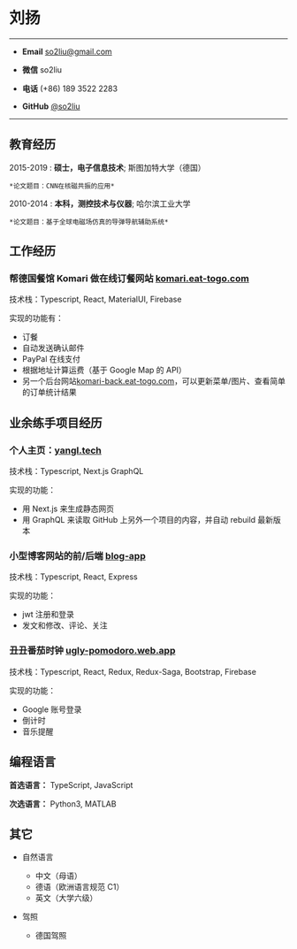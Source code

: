 # 刘扬

---

- **Email** so2liu@gmail.com

- **微信** so2liu

- **电话** (+86) 189 3522 2283

- **GitHub** [@so2liu](https://github.com/so2liu)

---

## 教育经历

2015-2019
: **硕士，电子信息技术**; 斯图加特大学（德国）

    *论文题目：CNN在核磁共振的应用*

2010-2014
: **本科，测控技术与仪器**; 哈尔滨工业大学

    *论文题目：基于全球电磁场仿真的导弹导航辅助系统*

## 工作经历

### 帮德国餐馆 Komari 做在线订餐网站 [komari.eat-togo.com](komari.eat-togo.com)

技术栈：Typescript, React, MaterialUI, Firebase

实现的功能有：

- 订餐
- 自动发送确认邮件
- PayPal 在线支付
- 根据地址计算运费（基于 Google Map 的 API）
- 另一个后台网站[komari-back.eat-togo.com](komari-back.eat-togo.com)，可以更新菜单/图片、查看简单的订单统计结果

## 业余练手项目经历

### 个人主页：[yangl.tech](yangl.tech)

技术栈：Typescript, Next.js GraphQL

实现的功能：

- 用 Next.js 来生成静态网页
- 用 GraphQL 来读取 GitHub 上另外一个项目的内容，并自动 rebuild 最新版本

### 小型博客网站的前/后端 [blog-app](https://blog-app-yangl.herokuapp.com/)

技术栈：Typescript, React, Express

实现的功能：

- jwt 注册和登录
- 发文和修改、评论、关注

### 丑丑番茄时钟 [ugly-pomodoro.web.app](ugly-pomodoro.web.app)

技术栈：Typescript, React, Redux, Redux-Saga, Bootstrap, Firebase

实现的功能：

- Google 账号登录
- 倒计时
- 音乐提醒

## 编程语言

**首选语言：** TypeScript, JavaScript

**次选语言：** Python3, MATLAB

## 其它

- 自然语言

  - 中文（母语）
  - 德语（欧洲语言规范 C1）
  - 英文（大学六级）

- 驾照
  - 德国驾照
